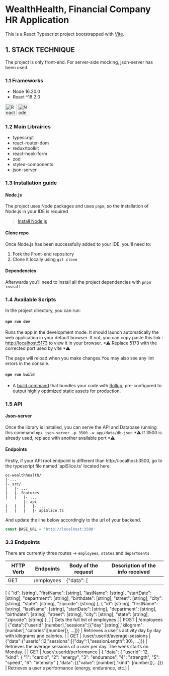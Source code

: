 # WealthHealth, Financial Company HR Application

This is a React Typescript project bootstrapped with [Vite](https://github.com/vitejs/vite).

## 1. STACK TECHNIQUE

The project is only front-end. For server-side mocking, json-server has been used.

### 1.1 Frameworks

<ul>
<li>Node 16.20.0</li>  
<li>React ^18.2.0</li>  
</ul>
<a href="https://reactjs.org/" target="_blank" rel="noreferrer"><img src="https://raw.githubusercontent.com/danielcranney/readme-generator/main/public/icons/skills/react-colored.svg" width="36" height="36" alt="React" /></a>
<a href="https://nodejs.org/en/" target="_blank" rel="noreferrer"><img src="https://raw.githubusercontent.com/danielcranney/readme-generator/main/public/icons/skills/nodejs-colored.svg" width="36" height="36" alt="NodeJS" /></a>

### 1.2 Main Librairies

<ul>
<li>typescript</li>
<li>react-router-dom</li>
<li>redux/toolkit</li>
<li>react-hook-form</li>
<li>zod</li>
<li>styled-components</li>
<li>json-server</li>
</ul>

### 1.3 Installation guide

#### Node.js

The project uses Node packages and uses `pnpm`, so the installation of Node.js in your IDE is required

> [Install Node.js](https://nodejs.org/en/)

#### Clone repo

Once Node.js has been successfully added to your IDE, you'll need to:

<ol>
<li>Fork the Front-end repository</li>
<li>Clone it locally using <code>git clone</code></li>
</ol>

#### Dependencies

Afterwards you'll need to install all the project dependencies with `pnpm install`

### 1.4 Available Scripts

In the project directory, you can run:

#### `npm run dev`

Runs the app in the development mode.
It should launch automatically the web application in your default browser.
If not, you can copy paste this link :
[http://localhost:5173](http://localhost:5173) to view it in your browser.
*⚠ Replace 5173 with the corrected port used by vite *⚠

The page will reload when you make changes.You may also see any lint errors in the console.

#### `npm run build`

- A [build command](https://vitejs.dev/guide/build.html) that bundles your code with [Rollup](https://rollupjs.org), pre-configured to output highly optimized static assets for production.

### 1.5 API

#### Json-server

Once the library is installed, you can serve the API and Database running this command
`npx json-server -p 3500 -w app/data/db.json`
*⚠ If 3500 is already used, replace with another available port *⚠

#### Endpoints

Firstly, if your API root endpoint is different than http://localhost:3500, go to the typescript file named 'apiSlice.ts' located here:

```
oc-wealthhealth/
|-...
|- src/
|   |- ...
|   |- features
|   |   |- ...
        |- api
|   |   |   |- ...
|   |   |   |- apiSlice.ts
```

And update the line below accordingly to the url of your backend.

```js
const BASE_URL = 'http://localhost:3500'
```

### 3.3 Endpoints

There are currently three routes → `employees`, `states` and `departments`

| HTTP Verb | Endpoints  | Body of the request | Description of the info received |
| --------- | ---------- | ------------------- | -------------------------------- |
| GET       | /employees | {"data": [          |

[
{
"id": [string],
"firstName": [string],
"lastName": [string],
"startDate": [string],
"department": [string],
"birthdate": [string],
"street": [string],
"city": [string],
"state": [string],
"zipcode": [string]
},
{
"id": [string],
"firstName": [string],
"lastName": [string],
"startDate": [string],
"department": [string],
"birthdate": [string],
"street": [string],
"city": [string],
"state": [string],
"zipcode": [string]
},
] | Gets the full list of employees |
| POST | /employees | {"data":{"userId":[number],"sessions":[{"day":[string],"kilogram":[number],"calories":[number]}, ...]}} | Retrieves a user's activity day by day with kilograms and calories. |
| GET | /user/:userId/average-sessions | {"data":{"userId":12,"sessions":[{"day":1,"sessionLength":30}, ...]}} | Retrieves the average sessions of a user per day. The week starts on Monday. |
| GET | /user/:userId/performance | { "data": { "userId": 12, "kind": { "1": "cardio", "2": "energy", "3": "endurance", "4": "strength", "5": "speed", "6": "intensity" },"data": [{"value": [number],"kind": [number]},...]}} | Retrieves a user's performance (energy, endurance, etc.) |
